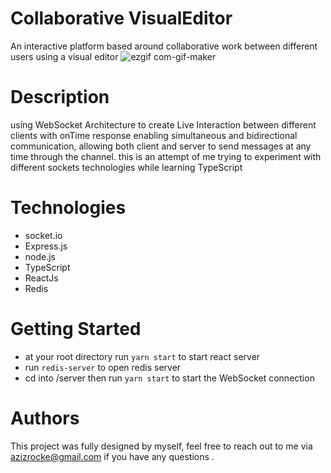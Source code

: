 # Collaborative VisualEditor
An interactive platform based around collaborative work between different users using a visual editor
![ezgif com-gif-maker](https://user-images.githubusercontent.com/79036942/141841833-e8845f3a-dc2e-49ea-b8e4-a417c2b92b60.gif)
# Description
using WebSocket Architecture to create Live Interaction between different clients with onTime response enabling simultaneous and bidirectional communication, allowing both client and server to send messages at any time through the channel. this is an attempt of me trying to experiment with different sockets technologies
while learning TypeScript

# Technologies 
- socket.io
- Express.js
- node.js
- TypeScript
- ReactJs
- Redis
# Getting Started 
- at your root directory run `yarn start` to start react server
- run `redis-server` to open redis server
- cd into /server then run `yarn start` to start the WebSocket connection
# Authors
This project was fully designed by myself, feel free to reach out to me via azizrocke@gmail.com if you have any questions .